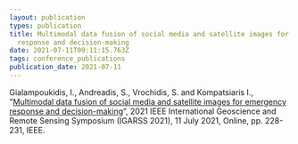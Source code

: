 ```yaml
---
layout: publication
types: publication
title: Multimodal data fusion of social media and satellite images for emergency
  response and decision-making
date: 2021-07-11T09:11:15.763Z
tags: conference_publications
publication_date: 2021-07-11
---
```

Gialampoukidis, I., Andreadis, S., Vrochidis, S. and Kompatsiaris I., "[Multimodal data fusion of social media and satellite images for emergency response and decision-making](https://ieeexplore.ieee.org/document/9554176)”, 2021 IEEE International Geoscience and Remote Sensing Symposium (IGARSS 2021), 11 July 2021, Online, pp. 228-231, IEEE.